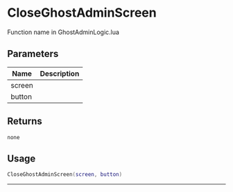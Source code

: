 # CloseGhostAdminScreen

Function name in GhostAdminLogic.lua

## Parameters

| Name   | Description |
| ------ | ----------- |
| screen |             |
| button |             |

## Returns

`none`

## Usage

```lua
CloseGhostAdminScreen(screen, button)
```

---
